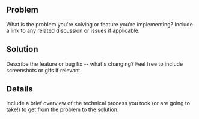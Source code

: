 ## Problem

What is the problem you're solving or feature you're implementing?
Include a link to any related discussion or issues if applicable.

## Solution

Describe the feature or bug fix -- what's changing?
Feel free to include screenshots or gifs if relevant.

## Details

Include a brief overview of the technical process you took
(or are going to take!) to get from the problem to the solution.
